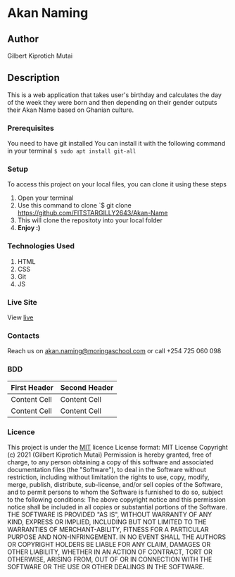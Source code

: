# Akan Naming
## Author
Gilbert Kiprotich Mutai
## Description
This is a web application that takes user's birthday and calculates the day of the week they were born and then depending on their gender outputs their Akan Name based on Ghanian culture.
### Prerequisites
You need to have git installed
You can install it with the following command in your terminal
`$ sudo apt install git-all`
### Setup
To access this project on your local files, you can clone it using these steps
1. Open your terminal
1. Use this command to clone `$ git clone https://github.com/FITSTARGILLY2643/Akan-Name
1. This will clone the repositoty into your local folder
1. __Enjoy :)__
### Technologies Used
1. HTML
1. CSS
1. Git 
1. JS
### Live Site
View [live](https://fitstargilly2643.github.io/Portfolio-Landing-Page/)
### Contacts
Reach us on akan.naming@moringaschool.com or call +254 725 060 098
### BDD
First Header  | Second Header
------------- | -------------
Content Cell  | Content Cell
Content Cell  | Content Cell
### Licence
This project is under the  [MIT](LICENSE) licence
License format:
MIT License
Copyright (c) 2021 (Gilbert Kiprotich Mutai)
Permission is hereby granted, free of charge, to any person obtaining a copy
of this software and associated documentation files (the "Software"), to deal
in the Software without restriction, including without limitation the rights
to use, copy, modify, merge, publish, distribute, sub-license, and/or sell
copies of the Software, and to permit persons to whom the Software is
furnished to do so, subject to the following conditions:
The above copyright notice and this permission notice shall be included in all
copies or substantial portions of the Software.
THE SOFTWARE IS PROVIDED "AS IS", WITHOUT WARRANTY OF ANY KIND, EXPRESS OR
IMPLIED, INCLUDING BUT NOT LIMITED TO THE WARRANTIES OF MERCHANT-ABILITY,
FITNESS FOR A PARTICULAR PURPOSE AND NON-INFRINGEMENT. IN NO EVENT SHALL THE
AUTHORS OR COPYRIGHT HOLDERS BE LIABLE FOR ANY CLAIM, DAMAGES OR OTHER
LIABILITY, WHETHER IN AN ACTION OF CONTRACT, TORT OR OTHERWISE, ARISING FROM,
OUT OF OR IN CONNECTION WITH THE SOFTWARE OR THE USE OR OTHER DEALINGS IN THE
SOFTWARE. 